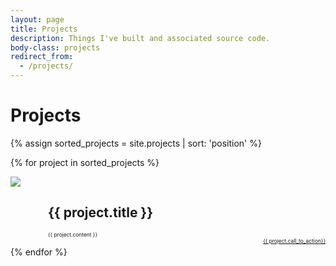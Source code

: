 ```yaml
---
layout: page
title: Projects
description: Things I've built and associated source code.
body-class: projects
redirect_from:
  - /projects/
---
```


# Projects

{% assign sorted_projects = site.projects | sort: 'position' %}

{% for project in sorted_projects %}

<div class='container2'>
        <div>
            <img src='http://ecx.images-amazon.com/images/I/21-leKb-zsL._SL500_AA300_.png' class='iconDetails'>
        </div>  
    <div style='margin-left:60px;'>
    <h2>{{ project.title }}</h2>
    <div style="font-size:.6em">{{ project.content }}</div>
    <a href="{{ project.view_url }}" class="call-to-action" style="float:right;font-size:.6em">{{ project.call_to_action}}</a>
    </div>
</div>

<!-- <h2 id="{{ project.title | slugify }}">{{ project.title }}</h2> -->





{% endfor %}



